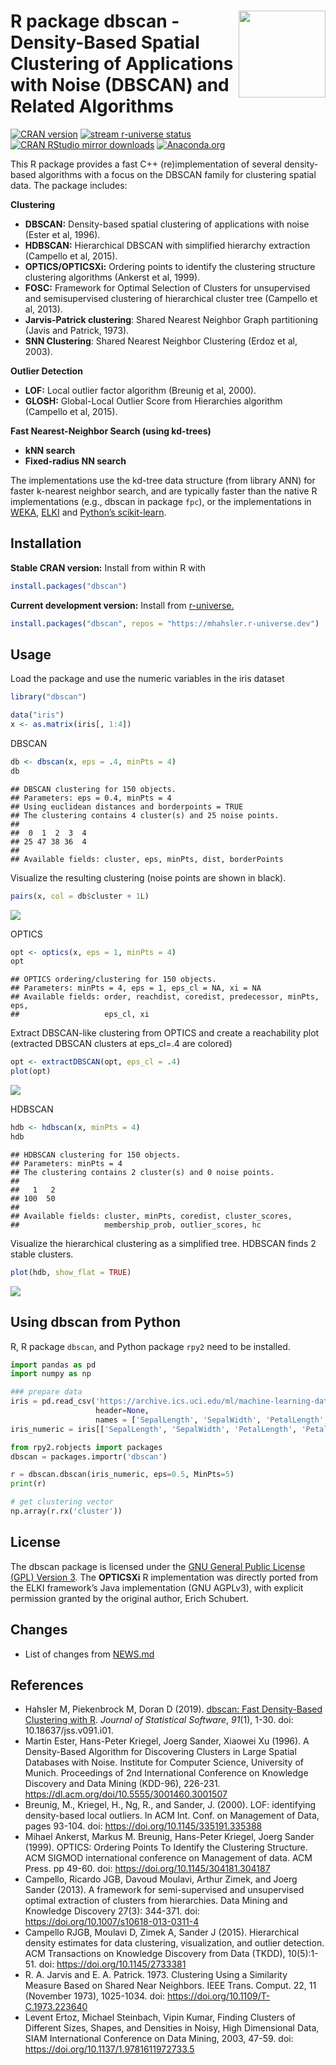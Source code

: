 
# <img src="man/figures/logo.svg" align="right" height="139" /> R package dbscan - Density-Based Spatial Clustering of Applications with Noise (DBSCAN) and Related Algorithms

[![CRAN
version](http://www.r-pkg.org/badges/version/dbscan)](https://CRAN.R-project.org/package=dbscan)
[![stream r-universe
status](https://mhahsler.r-universe.dev/badges/dbscan)](https://mhahsler.r-universe.dev/dbscan)
[![CRAN RStudio mirror
downloads](http://cranlogs.r-pkg.org/badges/dbscan)](https://CRAN.R-project.org/package=dbscan)
[![Anaconda.org](https://anaconda.org/conda-forge/r-dbscan/badges/version.svg)](https://anaconda.org/conda-forge/r-dbscan)

This R package provides a fast C++ (re)implementation of several
density-based algorithms with a focus on the DBSCAN family for
clustering spatial data. The package includes:

**Clustering**

- **DBSCAN:** Density-based spatial clustering of applications with
  noise (Ester et al, 1996).
- **HDBSCAN:** Hierarchical DBSCAN with simplified hierarchy extraction
  (Campello et al, 2015).
- **OPTICS/OPTICSXi:** Ordering points to identify the clustering
  structure clustering algorithms (Ankerst et al, 1999).
- **FOSC:** Framework for Optimal Selection of Clusters for unsupervised
  and semisupervised clustering of hierarchical cluster tree (Campello
  et al, 2013).
- **Jarvis-Patrick clustering**: Shared Nearest Neighbor Graph
  partitioning (Javis and Patrick, 1973).
- **SNN Clustering**: Shared Nearest Neighbor Clustering (Erdoz et al,
  2003).

**Outlier Detection**

- **LOF:** Local outlier factor algorithm (Breunig et al, 2000).
- **GLOSH:** Global-Local Outlier Score from Hierarchies algorithm
  (Campello et al, 2015).

**Fast Nearest-Neighbor Search (using kd-trees)**

- **kNN search**
- **Fixed-radius NN search**

The implementations use the kd-tree data structure (from library ANN)
for faster k-nearest neighbor search, and are typically faster than the
native R implementations (e.g., dbscan in package `fpc`), or the
implementations in [WEKA](https://www.cs.waikato.ac.nz/ml/weka/),
[ELKI](https://elki-project.github.io/) and [Python’s
scikit-learn](https://scikit-learn.org/).

## Installation

**Stable CRAN version:** Install from within R with

``` r
install.packages("dbscan")
```

**Current development version:** Install from
[r-universe.](https://mhahsler.r-universe.dev/dbscan)

``` r
install.packages("dbscan", repos = "https://mhahsler.r-universe.dev")
```

## Usage

Load the package and use the numeric variables in the iris dataset

``` r
library("dbscan")

data("iris")
x <- as.matrix(iris[, 1:4])
```

DBSCAN

``` r
db <- dbscan(x, eps = .4, minPts = 4)
db
```

    ## DBSCAN clustering for 150 objects.
    ## Parameters: eps = 0.4, minPts = 4
    ## Using euclidean distances and borderpoints = TRUE
    ## The clustering contains 4 cluster(s) and 25 noise points.
    ## 
    ##  0  1  2  3  4 
    ## 25 47 38 36  4 
    ## 
    ## Available fields: cluster, eps, minPts, dist, borderPoints

Visualize the resulting clustering (noise points are shown in black).

``` r
pairs(x, col = db$cluster + 1L)
```

![](inst/README_files/dbscan-1.png)<!-- -->

OPTICS

``` r
opt <- optics(x, eps = 1, minPts = 4)
opt
```

    ## OPTICS ordering/clustering for 150 objects.
    ## Parameters: minPts = 4, eps = 1, eps_cl = NA, xi = NA
    ## Available fields: order, reachdist, coredist, predecessor, minPts, eps,
    ##                   eps_cl, xi

Extract DBSCAN-like clustering from OPTICS and create a reachability
plot (extracted DBSCAN clusters at eps_cl=.4 are colored)

``` r
opt <- extractDBSCAN(opt, eps_cl = .4)
plot(opt)
```

![](inst/README_files/OPTICS_extractDBSCAN-1.png)<!-- -->

HDBSCAN

``` r
hdb <- hdbscan(x, minPts = 4)
hdb
```

    ## HDBSCAN clustering for 150 objects.
    ## Parameters: minPts = 4
    ## The clustering contains 2 cluster(s) and 0 noise points.
    ## 
    ##   1   2 
    ## 100  50 
    ## 
    ## Available fields: cluster, minPts, coredist, cluster_scores,
    ##                   membership_prob, outlier_scores, hc

Visualize the hierarchical clustering as a simplified tree. HDBSCAN
finds 2 stable clusters.

``` r
plot(hdb, show_flat = TRUE)
```

![](inst/README_files/hdbscan-1.png)<!-- -->

## Using dbscan from Python

R, R package `dbscan`, and Python package `rpy2` need to be installed.

``` python
import pandas as pd
import numpy as np

### prepare data
iris = pd.read_csv('https://archive.ics.uci.edu/ml/machine-learning-databases/iris/iris.data', 
                   header=None, 
                   names = ['SepalLength', 'SepalWidth', 'PetalLength', 'PetalWidth', 'Species'])
iris_numeric = iris[['SepalLength', 'SepalWidth', 'PetalLength', 'PetalWidth']]

from rpy2.robjects import packages
dbscan = packages.importr('dbscan')

r = dbscan.dbscan(iris_numeric, eps=0.5, MinPts=5)
print(r)

# get clustering vector
np.array(r.rx('cluster'))
```

## License

The dbscan package is licensed under the [GNU General Public License
(GPL) Version 3](https://www.gnu.org/licenses/gpl-3.0.en.html). The
**OPTICSXi** R implementation was directly ported from the ELKI
framework’s Java implementation (GNU AGPLv3), with explicit permission
granted by the original author, Erich Schubert.

## Changes

- List of changes from
  [NEWS.md](https://github.com/mhahsler/dbscan/blob/master/NEWS.md)

## References

- Hahsler M, Piekenbrock M, Doran D (2019). [dbscan: Fast Density-Based
  Clustering with R](https://doi.org/10.18637/jss.v091.i01). *Journal of
  Statistical Software*, *91*(1), 1-30. doi: 10.18637/jss.v091.i01.
- Martin Ester, Hans-Peter Kriegel, Joerg Sander, Xiaowei Xu (1996). A
  Density-Based Algorithm for Discovering Clusters in Large Spatial
  Databases with Noise. Institute for Computer Science, University of
  Munich. Proceedings of 2nd International Conference on Knowledge
  Discovery and Data Mining (KDD-96), 226-231.
  <https://dl.acm.org/doi/10.5555/3001460.3001507>
- Breunig, M., Kriegel, H., Ng, R., and Sander, J. (2000). LOF:
  identifying density-based local outliers. In ACM Int. Conf. on
  Management of Data, pages 93-104. doi:
  <https://doi.org/10.1145/335191.335388>
- Mihael Ankerst, Markus M. Breunig, Hans-Peter Kriegel, Joerg Sander
  (1999). OPTICS: Ordering Points To Identify the Clustering Structure.
  ACM SIGMOD international conference on Management of data. ACM Press.
  pp 49-60. doi: <https://doi.org/10.1145/304181.304187>
- Campello, Ricardo JGB, Davoud Moulavi, Arthur Zimek, and Joerg Sander
  (2013). A framework for semi-supervised and unsupervised optimal
  extraction of clusters from hierarchies. Data Mining and Knowledge
  Discovery 27(3): 344-371. doi:
  <https://doi.org/10.1007/s10618-013-0311-4>
- Campello RJGB, Moulavi D, Zimek A, Sander J (2015). Hierarchical
  density estimates for data clustering, visualization, and outlier
  detection. ACM Transactions on Knowledge Discovery from Data (TKDD),
  10(5):1-51. doi: <https://doi.org/10.1145/2733381>
- R. A. Jarvis and E. A. Patrick. 1973. Clustering Using a Similarity
  Measure Based on Shared Near Neighbors. IEEE Trans. Comput. 22, 11
  (November 1973), 1025-1034. doi:
  <https://doi.org/10.1109/T-C.1973.223640>
- Levent Ertoz, Michael Steinbach, Vipin Kumar, Finding Clusters of
  Different Sizes, Shapes, and Densities in Noisy, High Dimensional
  Data, SIAM International Conference on Data Mining, 2003, 47-59. doi:
  <https://doi.org/10.1137/1.9781611972733.5>
